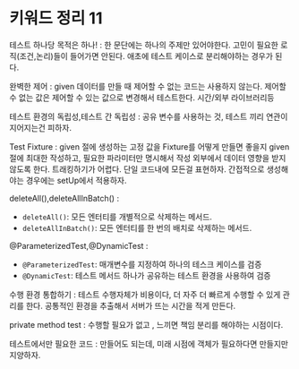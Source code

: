 # 키워드 정리 11
테스트 하나당 목적은 하나!
: 한 문단에는 하나의 주제만 있어야한다.
고민이 필요한 로직(조건,논리)들이 들어가면 안된다.
애초에 테스트 케이스로 분리해야하는 경우가 된다.  

완벽한 제어
: given 데이터를 만들 때 제어할 수 없는 코드는 사용하지 않는다.
제어할수 없는 값은 제어할 수 있는 값으로 변경해서 테스트한다.
시간/외부 라이브러리등  

테스트 환경의 독립성,테스트 간 독립성
: 공유 변수를 사용하는 것, 테스트 끼리 연관이 지어지는건 피하자.  

Test Fixture
: given 절에 생성하는 고정 값을 Fixture를 어떻게 만들면 좋을지
given 절에 최대한 작성하고, 필요한 파라미터만 명시해서 작성
외부에서 데이터 영향을 받지 않도록 한다. 트래킹하기가 어렵다.
단일 코드내에 모든걸 표현하자.
간접적으로 생성해야는 경우에는 setUp에서 적용하자.  

deleteAll(),deleteAllInBatch()
: 
+ `deleteAll()`: 모든 엔터티를 개별적으로 삭제하는 메서드.
+ `deleteAllInBatch()`: 모든 엔터티를 한 번의 배치로 삭제하는 메서드.  

@ParameterizedTest,@DynamicTest
: 
+ `@ParameterizedTest`: 매개변수를 지정하여 하나의 테스크 케이스를 검증
+ `@DynamicTest`: 테스트 메서드 하나가 공유하는 테스트 환경을 사용하여 검증  

수행 환경 통합하기
: 테스트 수행자체가 비용이다, 더 자주 더 빠르게 수행할 수 있게 관리를 한다.
공통적인 환경을 추출해서 서버가 뜨는 시간을 적게 만든다.  

private method test
: 수행할 필요가 없고 , 느끼면 책임 분리를 해야하는 시점이다.  

테스트에서만 필요한 코드
: 만들어도 되는데, 미래 시점에 객체가 필요하다면 만들지만 지양하자.  

